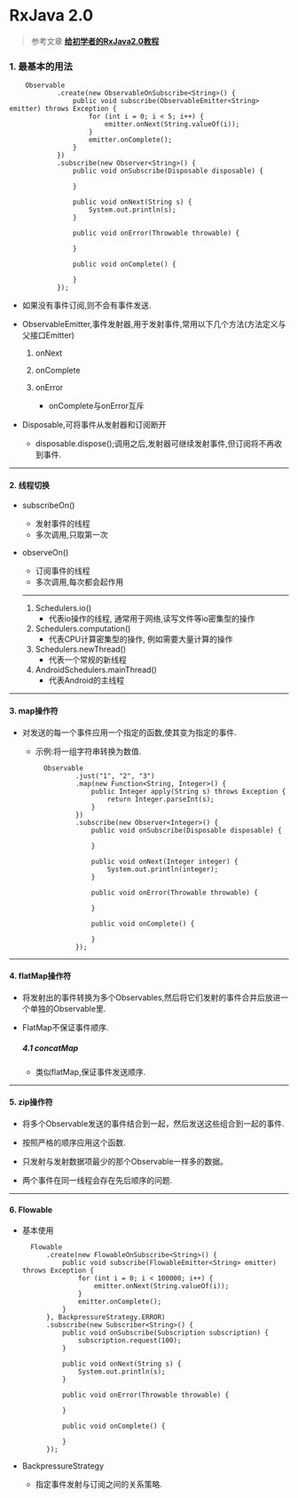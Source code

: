 # RxJava 2.0

> 参考文章 <b>[给初学者的RxJava2.0教程](http://www.jianshu.com/u/c50b715ccaeb)</b>

### 1. 最基本的用法

        Observable
                .create(new ObservableOnSubscribe<String>() {
                    public void subscribe(ObservableEmitter<String> emitter) throws Exception {
                        for (int i = 0; i < 5; i++) {
                            emitter.onNext(String.valueOf(i));
                        }
                        emitter.onComplete();
                    }
                })
                .subscribe(new Observer<String>() {
                    public void onSubscribe(Disposable disposable) {

                    }

                    public void onNext(String s) {
                        System.out.println(s);
                    }

                    public void onError(Throwable throwable) {

                    }

                    public void onComplete() {

                    }
                });

- 如果没有事件订阅,则不会有事件发送.

- ObservableEmitter<T>,事件发射器,用于发射事件,常用以下几个方法(方法定义与父接口Emitter<T>)
    
    1. onNext
    2. onComplete
    3. onError

        - onComplete与onError互斥

- Disposable,可将事件从发射器和订阅断开

    - disposable.dispose();调用之后,发射器可继续发射事件,但订阅将不再收到事件.
---

#### 2. 线程切换

- subscribeOn()

    - 发射事件的线程
    - 多次调用,只取第一次

- observeOn()

    - 订阅事件的线程
    - 多次调用,每次都会起作用

    ---

    1. Schedulers.io()
        - 代表io操作的线程, 通常用于网络,读写文件等io密集型的操作
    2. Schedulers.computation()
        - 代表CPU计算密集型的操作, 例如需要大量计算的操作
    3. Schedulers.newThread()
        - 代表一个常规的新线程
    4. AndroidSchedulers.mainThread()
        - 代表Android的主线程
---

#### 3. map操作符

- 对发送的每一个事件应用一个指定的函数,使其变为指定的事件.

    - 示例:将一组字符串转换为数值.


            Observable
                    .just("1", "2", "3")
                    .map(new Function<String, Integer>() {
                        public Integer apply(String s) throws Exception {
                            return Integer.parseInt(s);
                        }
                    })
                    .subscribe(new Observer<Integer>() {
                        public void onSubscribe(Disposable disposable) {

                        }

                        public void onNext(Integer integer) {
                            System.out.println(integer);
                        }

                        public void onError(Throwable throwable) {

                        }

                        public void onComplete() {

                        }
                    });
---

#### 4. flatMap操作符

- 将发射出的事件转换为多个Observables,然后将它们发射的事件合并后放进一个单独的Observable里.

- FlatMap不保证事件顺序.

    ##### 4.1 concatMap

    - 类似flatMap,保证事件发送顺序.
---

#### 5. zip操作符

- 将多个Observable发送的事件结合到一起，然后发送这些组合到一起的事件.

- 按照严格的顺序应用这个函数.

- 只发射与发射数据项最少的那个Observable一样多的数据。

- 两个事件在同一线程会存在先后顺序的问题.
---

#### 6. Flowable

- 基本使用

        Flowable
            .create(new FlowableOnSubscribe<String>() {
                public void subscribe(FlowableEmitter<String> emitter) throws Exception {
                    for (int i = 0; i < 100000; i++) {
                        emitter.onNext(String.valueOf(i));
                    }
                    emitter.onComplete();
                }
            }, BackpressureStrategy.ERROR)
            .subscribe(new Subscriber<String>() {
                public void onSubscribe(Subscription subscription) {
                    subscription.request(100);
                }

                public void onNext(String s) {
                    System.out.println(s);
                }

                public void onError(Throwable throwable) {

                }

                public void onComplete() {

                }
            });

- BackpressureStrategy

    - 指定事件发射与订阅之间的关系策略.